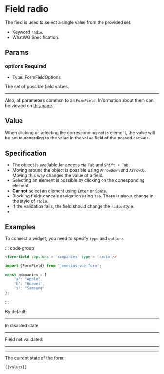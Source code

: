 <script setup>
import {FormField, Form, useFormValues} from '../../src';

const form = new Form();
const companies = {
	'a': "Apple",
    'h': "Huawei",
    's': "Samsung"
};
const values = useFormValues(form);

</script>


# Field radio

The field is used to select a single value from the provided set.

- Keyword `radio`.
- WhatWG [Specification](https://html.spec.whatwg.org/multipage/input.html#radio-button-state-(type=radio)).

## Params
### options <Badge type = "tip">Required</Badge>

- Type: [FormFieldOptions](./../fields/form-field-options).

The set of possible field values.
____

Also, all parameters common to all `FormField`. Information about them can be viewed
on [this page](./form-field.md#params).

## Value

When clicking or selecting the corresponding `radio` element, the value will be set to
according to the value in the `value` field of the passed `options`.

## Specification

- The object is available for access via `Tab` and `Shift + Tab`.
- Moving around the object is possible using `ArrowDown` and `ArrowUp`. Moving this way
  changes the value of a field.
- Selecting an element is possible by clicking on the corresponding element.
- **Cannot** select an element using `Enter` or `Space`.
- Blocking fields cancels navigation using `Tab`. There is also a change in the style of `radio`.
- If the validation fails, the field should change the `radio` style.
- 
## Examples

To connect a widget, you need to specify `type` and `options`:

::: code-group

```html
<form-field :options = "companies" type = "radio"/>
```
```ts
import {FormField} from "jenesius-vue-form";

const companies = {
	'a': "Apple",
	'h': "Huawei",
	's': "Samsung"
};
```

:::


By default:
<FormField :options = "companies" type = "radio" name = "company" label = "Select one" />

____

In disabled state
<FormField :options = "companies" type = "radio" name = "company" disabled label = "Disabled" />

____

Field not validated:
<FormField :errors = "['Seleact this fields']" :options = "companies" type = "radio" name = "company" label = "With error" />

____


----
The current state of the form:
```ts-vue
{{values}}
```